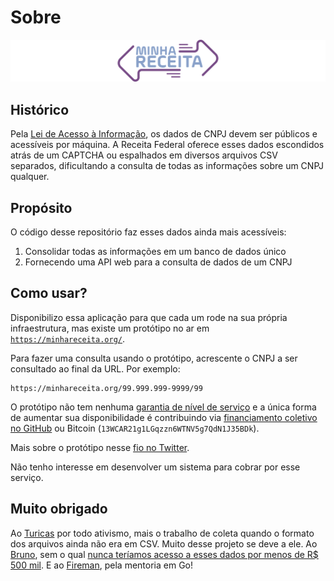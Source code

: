 # Sobre

![Minha Receita](minha-receita.svg)

## Histórico

Pela [Lei de Acesso à Informação](http://www.acessoainformacao.gov.br/assuntos/conheca-seu-direito/a-lei-de-acesso-a-informacao), os dados de CNPJ devem ser públicos e acessíveis por máquina. A Receita Federal oferece esses dados escondidos atrás de um CAPTCHA ou espalhados em diversos arquivos CSV separados, dificultando a consulta de todas as informações sobre um CNPJ qualquer.

## Propósito

O código desse repositório faz esses dados ainda mais acessíveis:

1. Consolidar todas as informações em um banco de dados único
1. Fornecendo uma API web para a consulta de dados de um CNPJ

## Como usar? 

Disponibilizo essa aplicação para que cada um rode na sua própria infraestrutura, mas existe um protótipo no ar em [`https://minhareceita.org/`](https://minhareceita.org).

Para fazer uma consulta usando o protótipo, acrescente o CNPJ a ser consultado ao final da URL. Por exemplo:

```
https://minhareceita.org/99.999.999-9999/99
```

O protótipo não tem nenhuma [garantia de nível de serviço](https://pt.wikipedia.org/wiki/Acordo_de_n%C3%ADvel_de_servi%C3%A7o) e a única forma de aumentar sua disponibilidade é contribuindo via [financiamento coletivo no GitHub](https://github.com/sponsors/cuducos) ou Bitcoin (`13WCAR21g1LGqzzn6WTNV5g7QdN1J35BDk`).

Mais sobre o protótipo nesse [fio no Twitter](https://twitter.com/cuducos/status/1339980776985808901).

Não tenho interesse em desenvolver um sistema para cobrar por esse serviço.

## Muito obrigado

Ao [Turicas](https://twitter.com/turicas) por todo ativismo, mais o trabalho de coleta quando o formato dos arquivos ainda não era em CSV. Muito desse projeto se deve a ele. Ao [Bruno](https://twitter.com/555112299jedi), sem o qual [nunca teríamos acesso a esses dados por menos de R$ 500 mil](https://medium.com/serenata/o-dia-que-a-receita-nos-mandou-pagar-r-500-mil-para-ter-dados-p%C3%BAblicos-8e18438f3076). E ao [Fireman](https://twitter.com/daniellfireman), pela mentoria em Go!
